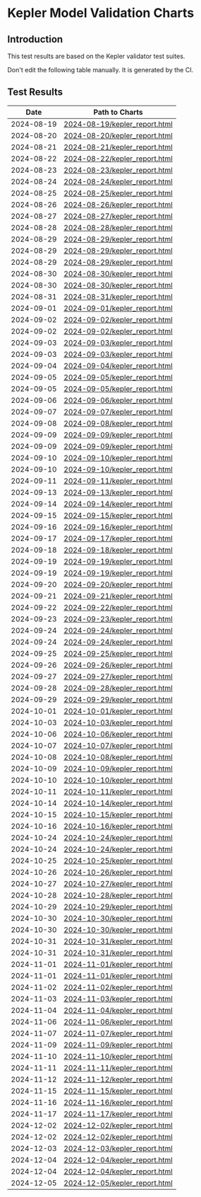 # Kepler Model Validation Charts

## Introduction

This test results are based on the Kepler validator test suites.

Don't edit the following table manually. It is generated by the CI.

## Test Results

| Date       | Path to Charts | 
| ---------- | -------------- |
| 2024-08-19 | [2024-08-19/kepler_report.html](analytics/2024-08-19/kepler_report.html) |
| 2024-08-20 | [2024-08-20/kepler_report.html](analytics/2024-08-20/kepler_report.html) |
| 2024-08-21 | [2024-08-21/kepler_report.html](analytics/2024-08-21/kepler_report.html) |
| 2024-08-22 | [2024-08-22/kepler_report.html](analytics/2024-08-22/kepler_report.html) |
| 2024-08-23 | [2024-08-23/kepler_report.html](analytics/2024-08-23/kepler_report.html) |
| 2024-08-24 | [2024-08-24/kepler_report.html](analytics/2024-08-24/kepler_report.html) |
| 2024-08-25 | [2024-08-25/kepler_report.html](analytics/2024-08-25/kepler_report.html) |
| 2024-08-26 | [2024-08-26/kepler_report.html](analytics/2024-08-26/kepler_report.html) |
| 2024-08-27 | [2024-08-27/kepler_report.html](analytics/2024-08-27/kepler_report.html) |
| 2024-08-28 | [2024-08-28/kepler_report.html](analytics/2024-08-28/kepler_report.html) |
| 2024-08-29 | [2024-08-29/kepler_report.html](analytics/2024-08-29/kepler_report.html) |
| 2024-08-29 | [2024-08-29/kepler_report.html](analytics/2024-08-29/kepler_report.html) |
| 2024-08-29 | [2024-08-29/kepler_report.html](analytics/2024-08-29/kepler_report.html) |
| 2024-08-30 | [2024-08-30/kepler_report.html](analytics/2024-08-30/kepler_report.html) |
| 2024-08-30 | [2024-08-30/kepler_report.html](analytics/2024-08-30/kepler_report.html) |
| 2024-08-31 | [2024-08-31/kepler_report.html](analytics/2024-08-31/kepler_report.html) |
| 2024-09-01 | [2024-09-01/kepler_report.html](analytics/2024-09-01/kepler_report.html) |
| 2024-09-02 | [2024-09-02/kepler_report.html](analytics/2024-09-02/kepler_report.html) |
| 2024-09-02 | [2024-09-02/kepler_report.html](analytics/2024-09-02/kepler_report.html) |
| 2024-09-03 | [2024-09-03/kepler_report.html](analytics/2024-09-03/kepler_report.html) |
| 2024-09-03 | [2024-09-03/kepler_report.html](analytics/2024-09-03/kepler_report.html) |
| 2024-09-04 | [2024-09-04/kepler_report.html](analytics/2024-09-04/kepler_report.html) |
| 2024-09-05 | [2024-09-05/kepler_report.html](analytics/2024-09-05/kepler_report.html) |
| 2024-09-05 | [2024-09-05/kepler_report.html](analytics/2024-09-05/kepler_report.html) |
| 2024-09-06 | [2024-09-06/kepler_report.html](analytics/2024-09-06/kepler_report.html) |
| 2024-09-07 | [2024-09-07/kepler_report.html](analytics/2024-09-07/kepler_report.html) |
| 2024-09-08 | [2024-09-08/kepler_report.html](analytics/2024-09-08/kepler_report.html) |
| 2024-09-09 | [2024-09-09/kepler_report.html](analytics/2024-09-09/kepler_report.html) |
| 2024-09-09 | [2024-09-09/kepler_report.html](analytics/2024-09-09/kepler_report.html) |
| 2024-09-10 | [2024-09-10/kepler_report.html](analytics/2024-09-10/kepler_report.html) |
| 2024-09-10 | [2024-09-10/kepler_report.html](analytics/2024-09-10/kepler_report.html) |
| 2024-09-11 | [2024-09-11/kepler_report.html](analytics/2024-09-11/kepler_report.html) |
| 2024-09-13 | [2024-09-13/kepler_report.html](analytics/2024-09-13/kepler_report.html) |
| 2024-09-14 | [2024-09-14/kepler_report.html](analytics/2024-09-14/kepler_report.html) |
| 2024-09-15 | [2024-09-15/kepler_report.html](analytics/2024-09-15/kepler_report.html) |
| 2024-09-16 | [2024-09-16/kepler_report.html](analytics/2024-09-16/kepler_report.html) |
| 2024-09-17 | [2024-09-17/kepler_report.html](analytics/2024-09-17/kepler_report.html) |
| 2024-09-18 | [2024-09-18/kepler_report.html](analytics/2024-09-18/kepler_report.html) |
| 2024-09-19 | [2024-09-19/kepler_report.html](analytics/2024-09-19/kepler_report.html) |
| 2024-09-19 | [2024-09-19/kepler_report.html](analytics/2024-09-19/kepler_report.html) |
| 2024-09-20 | [2024-09-20/kepler_report.html](analytics/2024-09-20/kepler_report.html) |
| 2024-09-21 | [2024-09-21/kepler_report.html](analytics/2024-09-21/kepler_report.html) |
| 2024-09-22 | [2024-09-22/kepler_report.html](analytics/2024-09-22/kepler_report.html) |
| 2024-09-23 | [2024-09-23/kepler_report.html](analytics/2024-09-23/kepler_report.html) |
| 2024-09-24 | [2024-09-24/kepler_report.html](analytics/2024-09-24/kepler_report.html) |
| 2024-09-24 | [2024-09-24/kepler_report.html](analytics/2024-09-24/kepler_report.html) |
| 2024-09-25 | [2024-09-25/kepler_report.html](analytics/2024-09-25/kepler_report.html) |
| 2024-09-26 | [2024-09-26/kepler_report.html](analytics/2024-09-26/kepler_report.html) |
| 2024-09-27 | [2024-09-27/kepler_report.html](analytics/2024-09-27/kepler_report.html) |
| 2024-09-28 | [2024-09-28/kepler_report.html](analytics/2024-09-28/kepler_report.html) |
| 2024-09-29 | [2024-09-29/kepler_report.html](analytics/2024-09-29/kepler_report.html) |
| 2024-10-01 | [2024-10-01/kepler_report.html](analytics/2024-10-01/kepler_report.html) |
| 2024-10-03 | [2024-10-03/kepler_report.html](analytics/2024-10-03/kepler_report.html) |
| 2024-10-06 | [2024-10-06/kepler_report.html](analytics/2024-10-06/kepler_report.html) |
| 2024-10-07 | [2024-10-07/kepler_report.html](analytics/2024-10-07/kepler_report.html) |
| 2024-10-08 | [2024-10-08/kepler_report.html](analytics/2024-10-08/kepler_report.html) |
| 2024-10-09 | [2024-10-09/kepler_report.html](analytics/2024-10-09/kepler_report.html) |
| 2024-10-10 | [2024-10-10/kepler_report.html](analytics/2024-10-10/kepler_report.html) |
| 2024-10-11 | [2024-10-11/kepler_report.html](analytics/2024-10-11/kepler_report.html) |
| 2024-10-14 | [2024-10-14/kepler_report.html](analytics/2024-10-14/kepler_report.html) |
| 2024-10-15 | [2024-10-15/kepler_report.html](analytics/2024-10-15/kepler_report.html) |
| 2024-10-16 | [2024-10-16/kepler_report.html](analytics/2024-10-16/kepler_report.html) |
| 2024-10-24 | [2024-10-24/kepler_report.html](analytics/2024-10-24/kepler_report.html) |
| 2024-10-24 | [2024-10-24/kepler_report.html](analytics/2024-10-24/kepler_report.html) |
| 2024-10-25 | [2024-10-25/kepler_report.html](analytics/2024-10-25/kepler_report.html) |
| 2024-10-26 | [2024-10-26/kepler_report.html](analytics/2024-10-26/kepler_report.html) |
| 2024-10-27 | [2024-10-27/kepler_report.html](analytics/2024-10-27/kepler_report.html) |
| 2024-10-28 | [2024-10-28/kepler_report.html](analytics/2024-10-28/kepler_report.html) |
| 2024-10-29 | [2024-10-29/kepler_report.html](analytics/2024-10-29/kepler_report.html) |
| 2024-10-30 | [2024-10-30/kepler_report.html](analytics/2024-10-30/kepler_report.html) |
| 2024-10-30 | [2024-10-30/kepler_report.html](analytics/2024-10-30/kepler_report.html) |
| 2024-10-31 | [2024-10-31/kepler_report.html](analytics/2024-10-31/kepler_report.html) |
| 2024-10-31 | [2024-10-31/kepler_report.html](analytics/2024-10-31/kepler_report.html) |
| 2024-11-01 | [2024-11-01/kepler_report.html](analytics/2024-11-01/kepler_report.html) |
| 2024-11-01 | [2024-11-01/kepler_report.html](analytics/2024-11-01/kepler_report.html) |
| 2024-11-02 | [2024-11-02/kepler_report.html](analytics/2024-11-02/kepler_report.html) |
| 2024-11-03 | [2024-11-03/kepler_report.html](analytics/2024-11-03/kepler_report.html) |
| 2024-11-04 | [2024-11-04/kepler_report.html](analytics/2024-11-04/kepler_report.html) |
| 2024-11-06 | [2024-11-06/kepler_report.html](analytics/2024-11-06/kepler_report.html) |
| 2024-11-07 | [2024-11-07/kepler_report.html](analytics/2024-11-07/kepler_report.html) |
| 2024-11-09 | [2024-11-09/kepler_report.html](analytics/2024-11-09/kepler_report.html) |
| 2024-11-10 | [2024-11-10/kepler_report.html](analytics/2024-11-10/kepler_report.html) |
| 2024-11-11 | [2024-11-11/kepler_report.html](analytics/2024-11-11/kepler_report.html) |
| 2024-11-12 | [2024-11-12/kepler_report.html](analytics/2024-11-12/kepler_report.html) |
| 2024-11-15 | [2024-11-15/kepler_report.html](analytics/2024-11-15/kepler_report.html) |
| 2024-11-16 | [2024-11-16/kepler_report.html](analytics/2024-11-16/kepler_report.html) |
| 2024-11-17 | [2024-11-17/kepler_report.html](analytics/2024-11-17/kepler_report.html) |
| 2024-12-02 | [2024-12-02/kepler_report.html](analytics/2024-12-02/kepler_report.html) |
| 2024-12-02 | [2024-12-02/kepler_report.html](analytics/2024-12-02/kepler_report.html) |
| 2024-12-03 | [2024-12-03/kepler_report.html](analytics/2024-12-03/kepler_report.html) |
| 2024-12-04 | [2024-12-04/kepler_report.html](analytics/2024-12-04/kepler_report.html) |
| 2024-12-04 | [2024-12-04/kepler_report.html](analytics/2024-12-04/kepler_report.html) |
| 2024-12-05 | [2024-12-05/kepler_report.html](analytics/2024-12-05/kepler_report.html) |
